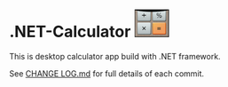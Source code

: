#  .NET-Calculator  <img src="images/calculator.PNG" height="50" >

This is desktop calculator app build with .NET framework.

See [CHANGE LOG.md](https://github.com/CiobanuMarius/.NET-Calculator/blob/master/CHANGE%20LOG.md) for full details of each commit.
